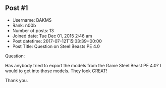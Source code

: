 ## Post #1
- Username: BAKMS
- Rank: n00b
- Number of posts: 13
- Joined date: Tue Dec 01, 2015 2:46 am
- Post datetime: 2017-07-12T15:03:39+00:00
- Post Title: Question on Steel Beasts PE 4.0

Question:

Has anybody tried to export the models from the Game Steel Beast PE 4.0?
I would to get into those models.
They look GREAT!

Thank you.

